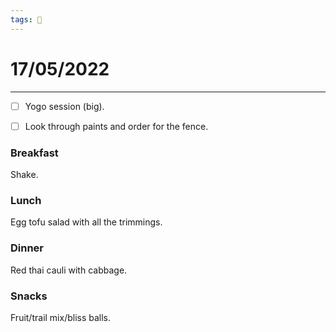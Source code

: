 ```yaml
---
tags: 📆
---
```


# 17/05/2022
---

- [ ] Yogo session (big).
- [ ] Look through paints and order for the fence.


### Breakfast

Shake.


### Lunch

Egg tofu salad with all the trimmings.


### Dinner

Red thai cauli with cabbage.


### Snacks

Fruit/trail mix/bliss balls.



